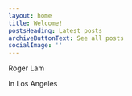 ```yaml
---
layout: home
title: Welcome!
postsHeading: Latest posts
archiveButtonText: See all posts
socialImage: ''
---
```


Roger Lam

In Los Angeles

